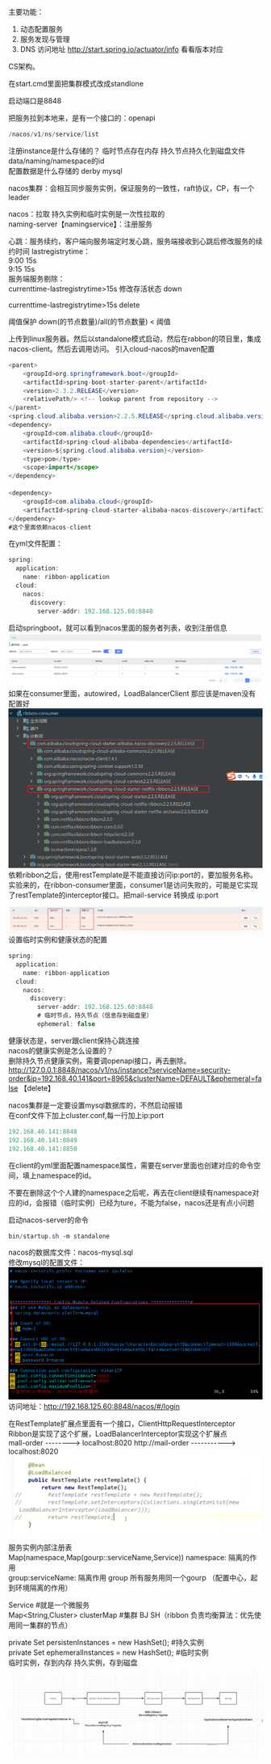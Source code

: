 主要功能：
1. 动态配置服务
1. 服务发现与管理
1. DNS
访问地址 http://start.spring.io/actuator/info
看看版本对应

CS架构。

在start.cmd里面把集群模式改成standlone

启动端口是8848

把服务拉到本地来，是有一个接口的：openapi
```java
/nacos/v1/ns/service/list
```

注册instance是什么存储的？ 临时节点存在内存 持久节点持久化到磁盘文件 data/naming/namespace的id    
配置数据是什么存储的  derby mysql

nacos集群：会相互同步服务实例，保证服务的一致性，raft协议，CP，有一个leader

nacos：拉取 持久实例和临时实例是一次性拉取的  
naming-server【namingservice】：注册服务

心跳：服务续约，客户端向服务端定时发心跳，服务端接收到心跳后修改服务的续约时间
lastregistrytime：  
9:00 15s  
9:15 15s  
服务端服务剔除：  
currenttime-lastregistrytime>15s 修改存活状态 down  

currenttime-lastregistrytime>15s delete  

阈值保护   down(的节点数量)/all(的节点数量) < 阈值  

上传到linux服务器。然后以standalone模式启动，然后在rabbon的项目里，集成nacos-client。然后去调用访问。
引入cloud-nacos的maven配置
```java
<parent>
    <groupId>org.springframework.boot</groupId>
    <artifactId>spring-boot-starter-parent</artifactId>
    <version>2.3.2.RELEASE</version>
    <relativePath/> <!-- lookup parent from repository -->
</parent>
<spring.cloud.alibaba.version>2.2.5.RELEASE</spring.cloud.alibaba.version>
<dependency>
    <groupId>com.alibaba.cloud</groupId>
    <artifactId>spring-cloud-alibaba-dependencies</artifactId>
    <version>${spring.cloud.alibaba.version}</version>
    <type>pom</type>
    <scope>import</scope>
</dependency>

<dependency>
    <groupId>com.alibaba.cloud</groupId>
    <artifactId>spring-cloud-starter-alibaba-nacos-discovery</artifactId>
</dependency>
#这个里面依赖nacos-client
```
在yml文件配置：
```java
spring:
  application:
    name: ribbon-application
  cloud:
    nacos:
      discovery:
        server-addr: 192.168.125.60:8848
```
启动springboot，就可以看到nacos里面的服务者列表，收到注册信息
![image](../../../images/Snipaste_2022-05-25_06-11-36.png)
如果在consumer里面，autowired，LoadBalancerClient 那应该是maven没有配置好
![image](../../../images/Snipaste_2022-05-25_06-54-10.png)
依赖ribbon之后，使用restTemplate是不能直接访问ip:port的，要加服务名称。实验来的，在ribbon-consumer里面，consumer1是访问失败的，可能是它实现了restTemplate的interceptor接口。把mail-service 转换成 ip:port

![image](../../../images/Snipaste_2022-05-25_07-02-04.png)
设置临时实例和健康状态的配置
```java
spring:
  application:
    name: ribbon-application
  cloud:
    nacos:
      discovery:
        server-addr: 192.168.125.60:8848
        # 临时节点，持久节点（信息存到磁盘里）
        ephemeral: false
```
健康状态是，server跟client保持心跳连接  
nacos的健康实例是怎么设置的？  
删除持久节点健康实例，需要调openapi接口，再去删除。
http://127.0.0.1:8848/nacos/v1/ns/instance?serviceName=security-order&ip=192.168.40.141&port=8965&clusterName=DEFAULT&ephemeral=false   【delete】  

nacos集群是一定要设置mysql数据库的，不然启动报错  
在conf文件下加上cluster.conf,每一行加上ip:port  
```java
192.168.40.141:8848
192.168.40.141:8849
192.168.40.141:8850
```

在client的yml里面配置namespace属性，需要在server里面也创建对应的命令空间，填上namespace的id。  

不要在删除这个个人建的namespace之后呢，再去在client继续有namespace对应的id，会报错（临时实例）已经为ture，不能为false，nacos还是有点小问题  



启动nacos-server的命令
```java
bin/startup.sh ‐m standalone
```
nacos的数据库文件：nacos-mysql.sql  
修改mysql的配置文件：
![image](../../../images/Snipaste_2022-05-25_05-32-39.png)
访问地址：http://192.168.125.60:8848/nacos/#/login  

在RestTemplate扩展点里面有一个接口，ClientHttpRequestInterceptor    
Ribbon是实现了这个扩展，LoadBalancerInterceptor实现这个扩展点  
mall-order --------> localhost:8020 
http://mail-order -----------> localhost:8020  
![image](../../../images/Snipaste_2022-05-25_04-45-58.png)

服务实例内部注册表  
Map(namespace,Map(gourp::serviceName,Service))
namespace: 隔离的作用  
group:serviceName: 隔离作用 group 所有服务用同一个gourp   （配置中心，起到环境隔离的作用）

Service #就是一个微服务  
Map<String,Cluster> clusterMap #集群 BJ SH（ribbon 负责均衡算法：优先使用同一集群的节点）

private Set<Instance> persistenInstances = new HashSet<Instance>();  #持久实例  
private Set<Instance> ephemeralInstances = new HashSet<Instance>();  #临时实例  
临时实例，存到内存
持久实例，存到磁盘

![image](../../../images/Snipaste_2022-05-25_05-29-33.png)
